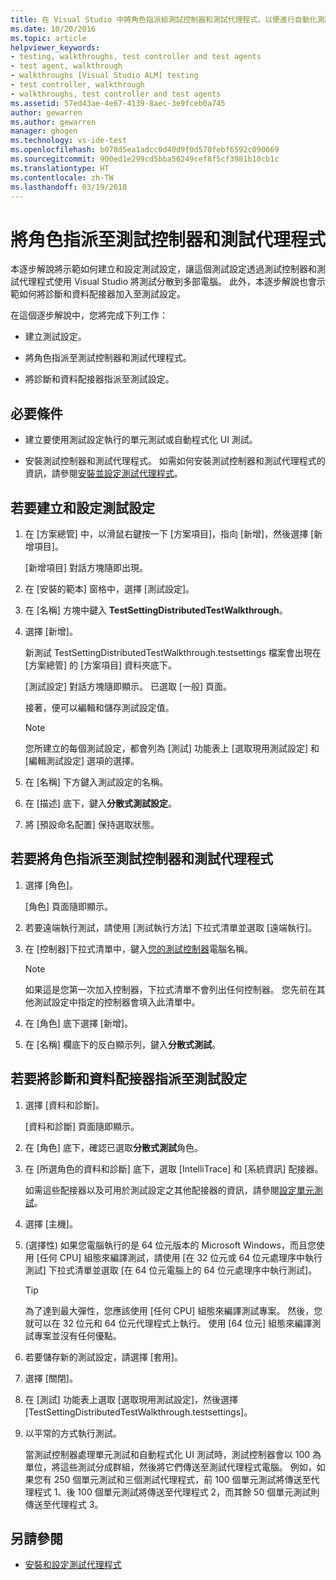 ```yaml
---
title: 在 Visual Studio 中將角色指派給測試控制器和測試代理程式，以便進行自動化測試 | Microsoft Docs
ms.date: 10/20/2016
ms.topic: article
helpviewer_keywords:
- testing, walkthroughs, test controller and test agents
- test agent, walkthrough
- walkthroughs [Visual Studio ALM] testing
- test controller, walkthrough
- walkthroughs, test controller and test agents
ms.assetid: 57ed43ae-4e67-4139-8aec-3e9fceb0a745
author: gewarren
ms.author: gewarren
manager: ghogen
ms.technology: vs-ide-test
ms.openlocfilehash: b078d5ea1adcc0d40d9f0d570febf6592c090669
ms.sourcegitcommit: 900ed1e299cd5bba56249cef8f5cf3981b10cb1c
ms.translationtype: HT
ms.contentlocale: zh-TW
ms.lasthandoff: 03/19/2018
---
```

# <a name="assign-roles-to-a-test-controller-and-test-agent"></a>將角色指派至測試控制器和測試代理程式

本逐步解說將示範如何建立和設定測試設定，讓這個測試設定透過測試控制器和測試代理程式使用 Visual Studio 將測試分散到多部電腦。 此外，本逐步解說也會示範如何將診斷和資料配接器加入至測試設定。

在這個逐步解說中，您將完成下列工作：

-   建立測試設定。

-   將角色指派至測試控制器和測試代理程式。

-   將診斷和資料配接器指派至測試設定。

## <a name="prerequisites"></a>必要條件

-   建立要使用測試設定執行的單元測試或自動程式化 UI 測試。

-   安裝測試控制器和測試代理程式。 如需如何安裝測試控制器和測試代理程式的資訊，請參閱[安裝並設定測試代理程式](../test/lab-management/install-configure-test-agents.md)。

## <a name="to-create-and-configure-a-test-setting"></a>若要建立和設定測試設定

1.  在 [方案總管] 中，以滑鼠右鍵按一下 [方案項目]，指向 [新增]，然後選擇 [新增項目]。

     [新增項目] 對話方塊隨即出現。

2.  在 [安裝的範本] 窗格中，選擇 [測試設定]。

3.  在 [名稱] 方塊中鍵入 **TestSettingDistributedTestWalkthrough**。

4.  選擇 [新增]。

     新測試 TestSettingDistributedTestWalkthrough.testsettings 檔案會出現在 [方案總管] 的 [方案項目] 資料夾底下。

     [測試設定] 對話方塊隨即顯示。 已選取 [一般] 頁面。

     接著，便可以編輯和儲存測試設定值。

    > [!NOTE]
    > 您所建立的每個測試設定，都會列為 [測試] 功能表上 [選取現用測試設定] 和 [編輯測試設定] 選項的選擇。

5.  在 [名稱] 下方鍵入測試設定的名稱。

6.  在 [描述] 底下，鍵入**分散式測試設定**。

7.  將 [預設命名配置] 保持選取狀態。

## <a name="to-assign-roles-to-a-test-controller-and-test-agents"></a>若要將角色指派至測試控制器和測試代理程式

1.  選擇 [角色]。

     [角色] 頁面隨即顯示。

2.  若要遠端執行測試，請使用 [測試執行方法] 下拉式清單並選取 [遠端執行]。

3.  在 [控制器]下拉式清單中，鍵入[您的測試控制器](../test/lab-management/install-configure-test-agents.md)電腦名稱。

    > [!NOTE]
    > 如果這是您第一次加入控制器，下拉式清單不會列出任何控制器。 您先前在其他測試設定中指定的控制器會填入此清單中。

4.  在 [角色] 底下選擇 [新增]。

5.  在 [名稱] 欄底下的反白顯示列，鍵入**分散式測試**。

## <a name="to-assign-a-diagnostic-and-data-adapter-to-your-test-setting"></a>若要將診斷和資料配接器指派至測試設定

1.  選擇 [資料和診斷]。

     [資料和診斷] 頁面隨即顯示。

2.  在 [角色] 底下，確認已選取**分散式測試**角色。

3.  在 [所選角色的資料和診斷] 底下，選取 [IntelliTrace] 和 [系統資訊] 配接器。

     如需這些配接器以及可用於測試設定之其他配接器的資訊，請參閱[設定單元測試](../test/configure-unit-tests-by-using-a-dot-runsettings-file.md)。

4.  選擇 [主機]。

5.  (選擇性) 如果您電腦執行的是 64 位元版本的 Microsoft Windows，而且您使用 [任何 CPU] 組態來編譯測試，請使用 [在 32 位元或 64 位元處理序中執行測試] 下拉式清單並選取 [在 64 位元電腦上的 64 位元處理序中執行測試]。

    > [!TIP]
    > 為了達到最大彈性，您應該使用 [任何 CPU] 組態來編譯測試專案。 然後，您就可以在 32 位元和 64 位元代理程式上執行。 使用 [64 位元] 組態來編譯測試專案並沒有任何優點。

6.  若要儲存新的測試設定，請選擇 [套用]。

7.  選擇 [關閉]。

8.  在 [測試] 功能表上選取 [選取現用測試設定]，然後選擇 [TestSettingDistributedTestWalkthrough.testsettings]。

9. 以平常的方式執行測試。

     當測試控制器處理單元測試和自動程式化 UI 測試時，測試控制器會以 100 為單位，將這些測試分成群組，然後將它們傳送至測試代理程式電腦。 例如，如果您有 250 個單元測試和三個測試代理程式，前 100 個單元測試將傳送至代理程式 1、後 100 個單元測試將傳送至代理程式 2，而其餘 50 個單元測試則傳送至代理程式 3。

## <a name="see-also"></a>另請參閱

- [安裝和設定測試代理程式](../test/lab-management/install-configure-test-agents.md)